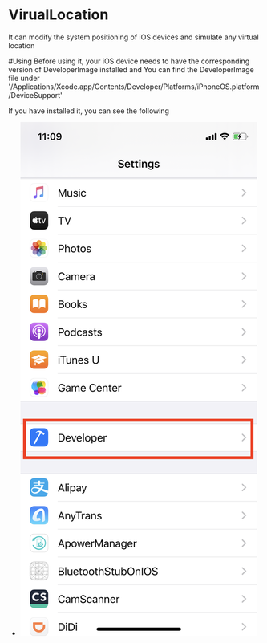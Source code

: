 # VirualLocation
It can modify the system positioning of iOS devices and simulate any virtual location

#Using
Before using it, your iOS device needs to have the corresponding version of DeveloperImage installed and You can find the DeveloperImage file under '/Applications/Xcode.app/Contents/Developer/Platforms/iPhoneOS.platform/DeviceSupport'

If you have installed it, you can see the following

- ![developerimagePre.PNG](developerimagePre.PNG)


